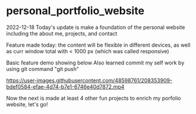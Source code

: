 # personal_portfolio_website
2022-12-18 
Today's update is make a foundation of the personal website including the about me, projects, and contact

Feature made today: the content will be flexible in different devices, as well as curr window total with < 1000 px (which was called responsive)

Basic feature demo showing below
Also learned commit my self work by using git command "git push"



https://user-images.githubusercontent.com/48598761/208353909-bdef0584-efae-4d74-b7e1-6746e40d7872.mp4



Now the next is made at least 4 other fun projects to enrich my porfolio website, let's go!
